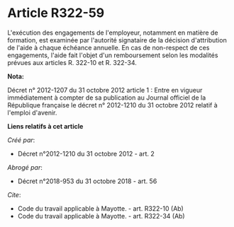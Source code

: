 # Article R322-59

L'exécution des engagements de l'employeur, notamment en matière de formation, est examinée par l'autorité signataire de la
décision d'attribution de l'aide à chaque échéance annuelle. En cas de non-respect de ces engagements, l'aide fait l'objet
d'un remboursement selon les modalités prévues aux articles R. 322-10 et R. 322-34.

**Nota:**

Décret n° 2012-1207 du 31 octobre 2012 article 1 : Entre en vigueur   immédiatement à compter de sa publication au Journal
officiel de la   République française le décret n° 2012-1210 du 31 octobre 2012 relatif à   l'emploi d'avenir.

**Liens relatifs à cet article**

_Créé par_:

  - Décret n°2012-1210 du 31 octobre 2012 - art. 2

_Abrogé par_:

  - Décret n°2018-953 du 31 octobre 2018 - art. 56

_Cite_:

  - Code du travail applicable à Mayotte. - art. R322-10 (Ab)
  - Code du travail applicable à Mayotte. - art. R322-34 (Ab)
